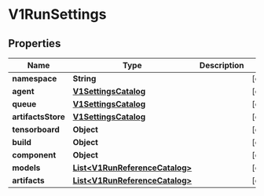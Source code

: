 

# V1RunSettings


## Properties

Name | Type | Description | Notes
------------ | ------------- | ------------- | -------------
**namespace** | **String** |  |  [optional]
**agent** | [**V1SettingsCatalog**](V1SettingsCatalog.md) |  |  [optional]
**queue** | [**V1SettingsCatalog**](V1SettingsCatalog.md) |  |  [optional]
**artifactsStore** | [**V1SettingsCatalog**](V1SettingsCatalog.md) |  |  [optional]
**tensorboard** | **Object** |  |  [optional]
**build** | **Object** |  |  [optional]
**component** | **Object** |  |  [optional]
**models** | [**List&lt;V1RunReferenceCatalog&gt;**](V1RunReferenceCatalog.md) |  |  [optional]
**artifacts** | [**List&lt;V1RunReferenceCatalog&gt;**](V1RunReferenceCatalog.md) |  |  [optional]



